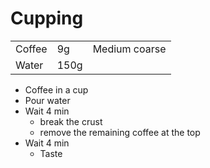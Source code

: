 # Cupping

|  |  |  |
| :--- | :--- | :--- |
| Coffee | 9g | Medium coarse |
| Water | 150g |  |

* Coffee in a cup
* Pour water
* Wait 4 min 
  * break the crust
  * remove the remaining coffee at the top
* Wait 4 min 
  * Taste




